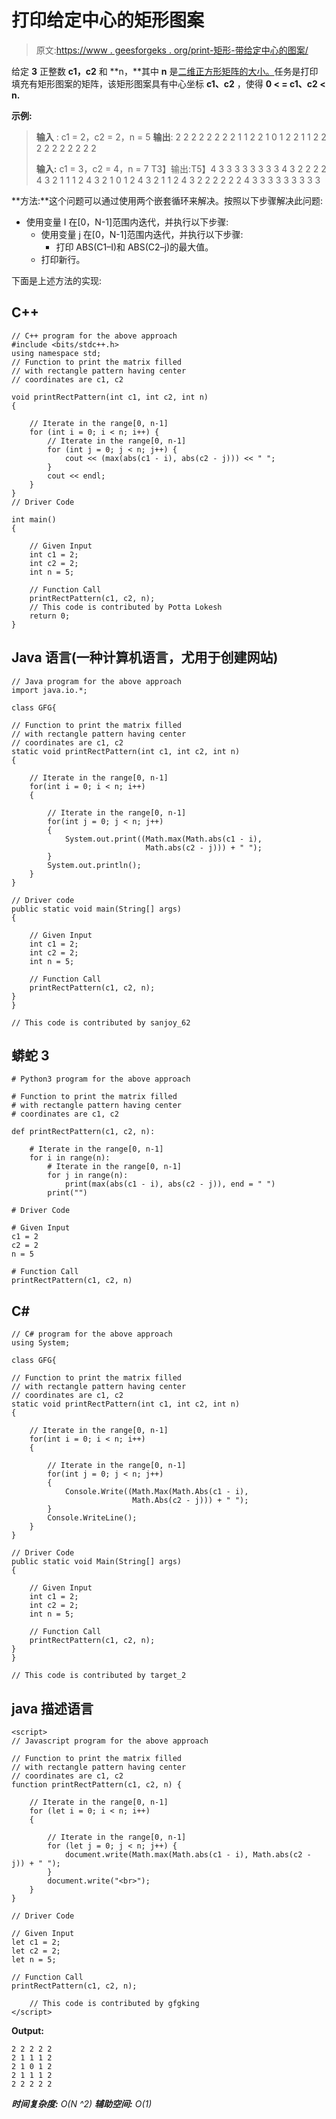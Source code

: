 # 打印给定中心的矩形图案

> 原文:[https://www . geesforgeks . org/print-矩形-带给定中心的图案/](https://www.geeksforgeeks.org/print-rectangular-pattern-with-given-center/)

给定 **3** 正整数 **c1，c2** 和 **n，**其中 **n** 是[二维正方形矩阵的大小。](https://www.geeksforgeeks.org/how-to-access-elements-of-a-square-matrix/)任务是打印填充有矩形图案的矩阵，该矩形图案具有中心坐标 **c1、c2** ，使得 **0 < = c1、c2 < n.**

**示例:**

> **输入** : c1 = 2，c2 = 2，n = 5
> **输出**:
> 2 2 2 2 2 2 2
> 2 1 1 2
> 2 1 0 1 2
> 2 1 1 2
> 2 2 2 2 2 2 2 2 2
> 
> **输入:** c1 = 3，c2 = 4，n = 7
> T3】输出:T5】4 3 3 3 3 3 3 3 3
> 4 3 2 2 2 2
> 4 3 2 1 1 1 2
> 4 3 2 1 0 1 2
> 4 3 2 1 1 2
> 4 3 2 2 2 2 2 2
> 4 3 3 3 3 3 3 3 3 3

**方法:**这个问题可以通过使用两个嵌套循环来解决。按照以下步骤解决此问题:

*   使用变量 I 在[0，N-1]范围内迭代，并执行以下步骤:
    *   使用变量 j 在[0，N-1]范围内迭代，并执行以下步骤:
        *   打印 ABS(C1–I)和 ABS(C2–j)的最大值。
    *   打印新行。

下面是上述方法的实现:

## C++

```
// C++ program for the above approach
#include <bits/stdc++.h>
using namespace std;
// Function to print the matrix filled
// with rectangle pattern having center
// coordinates are c1, c2

void printRectPattern(int c1, int c2, int n)
{

    // Iterate in the range[0, n-1]
    for (int i = 0; i < n; i++) {
        // Iterate in the range[0, n-1]
        for (int j = 0; j < n; j++) {
            cout << (max(abs(c1 - i), abs(c2 - j))) << " ";
        }
        cout << endl;
    }
}
// Driver Code

int main()
{

    // Given Input
    int c1 = 2;
    int c2 = 2;
    int n = 5;

    // Function Call
    printRectPattern(c1, c2, n);
    // This code is contributed by Potta Lokesh
    return 0;
}
```

## Java 语言(一种计算机语言，尤用于创建网站)

```
// Java program for the above approach
import java.io.*;

class GFG{

// Function to print the matrix filled
// with rectangle pattern having center
// coordinates are c1, c2
static void printRectPattern(int c1, int c2, int n)
{

    // Iterate in the range[0, n-1]
    for(int i = 0; i < n; i++)
    {

        // Iterate in the range[0, n-1]
        for(int j = 0; j < n; j++)
        {
            System.out.print((Math.max(Math.abs(c1 - i),
                              Math.abs(c2 - j))) + " ");
        }
        System.out.println();
    }
}

// Driver code
public static void main(String[] args)
{

    // Given Input
    int c1 = 2;
    int c2 = 2;
    int n = 5;

    // Function Call
    printRectPattern(c1, c2, n);
}
}

// This code is contributed by sanjoy_62
```

## 蟒蛇 3

```
# Python3 program for the above approach

# Function to print the matrix filled
# with rectangle pattern having center
# coordinates are c1, c2

def printRectPattern(c1, c2, n):

    # Iterate in the range[0, n-1]
    for i in range(n):
        # Iterate in the range[0, n-1]
        for j in range(n):
            print(max(abs(c1 - i), abs(c2 - j)), end = " ")
        print("")

# Driver Code

# Given Input
c1 = 2
c2 = 2
n = 5

# Function Call
printRectPattern(c1, c2, n)
```

## C#

```
// C# program for the above approach
using System;

class GFG{

// Function to print the matrix filled
// with rectangle pattern having center
// coordinates are c1, c2
static void printRectPattern(int c1, int c2, int n)
{

    // Iterate in the range[0, n-1]
    for(int i = 0; i < n; i++)
    {

        // Iterate in the range[0, n-1]
        for(int j = 0; j < n; j++)
        {
            Console.Write((Math.Max(Math.Abs(c1 - i),
                           Math.Abs(c2 - j))) + " ");
        }
        Console.WriteLine();
    }
}

// Driver Code
public static void Main(String[] args)
{

    // Given Input
    int c1 = 2;
    int c2 = 2;
    int n = 5;

    // Function Call
    printRectPattern(c1, c2, n);
}
}

// This code is contributed by target_2
```

## java 描述语言

```
<script>
// Javascript program for the above approach

// Function to print the matrix filled
// with rectangle pattern having center
// coordinates are c1, c2
function printRectPattern(c1, c2, n) {

    // Iterate in the range[0, n-1]
    for (let i = 0; i < n; i++)
    {

        // Iterate in the range[0, n-1]
        for (let j = 0; j < n; j++) {
            document.write(Math.max(Math.abs(c1 - i), Math.abs(c2 - j)) + " ");
        }
        document.write("<br>");
    }
}

// Driver Code

// Given Input
let c1 = 2;
let c2 = 2;
let n = 5;

// Function Call
printRectPattern(c1, c2, n);

    // This code is contributed by gfgking
</script>
```

**Output:** 

```
2 2 2 2 2 
2 1 1 1 2 
2 1 0 1 2 
2 1 1 1 2 
2 2 2 2 2
```

***时间复杂度:** O(N ^2)*
***辅助空间:** O(1)*